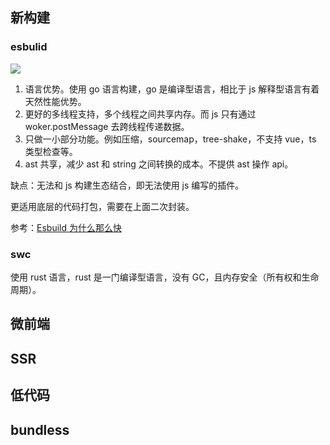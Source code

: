 ## 新构建

### esbulid

![](https://pic4.zhimg.com/80/v2-467261081cda20568a060e16ca4c63f3_720w.jpg)

1. 语言优势。使用 go 语言构建，go 是编译型语言，相比于 js 解释型语言有着天然性能优势。
2. 更好的多线程支持，多个线程之间共享内存。而 js 只有通过 woker.postMessage 去跨线程传递数据。
3. 只做一小部分功能。例如压缩，sourcemap，tree-shake，不支持 vue，ts 类型检查等。
4. ast 共享，减少 ast 和 string 之间转换的成本。不提供 ast 操作 api。

缺点：无法和 js 构建生态结合，即无法使用 js 编写的插件。

更适用底层的代码打包，需要在上面二次封装。

参考：[Esbuild 为什么那么快](https://zhuanlan.zhihu.com/p/379164359)

### swc

使用 rust 语言，rust 是一门编译型语言，没有 GC，且内存安全（所有权和生命周期）。

## 微前端

## SSR 

## 低代码

## bundless

